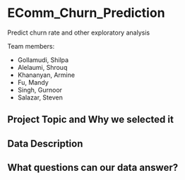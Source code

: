 # EComm_Churn_Prediction
Predict churn rate and other exploratory analysis

Team members:
- Gollamudi, Shilpa
- Alelaumi, Shrouq
- Khananyan, Armine
- Fu, Mandy
- Singh, Gurnoor
- Salazar, Steven

## Project Topic and Why we selected it


## Data Description

## What questions can our data answer?
